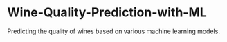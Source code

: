 # Wine-Quality-Prediction-with-ML
Predicting the quality of wines based on various machine learning models.
